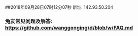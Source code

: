 ##2018年09月28日07时12分07秒 新址: 142.93.50.204
### 兔友常见问题及解答: https://github.com/wanggonging/d/blob/w/FAQ.md
